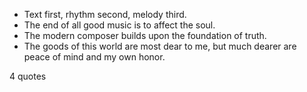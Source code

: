  - Text first, rhythm second, melody third.
 - The end of all good music is to affect the soul.
 - The modern composer builds upon the foundation of truth.
 - The goods of this world are most dear to me, but much dearer are peace of mind and my own honor.

4 quotes